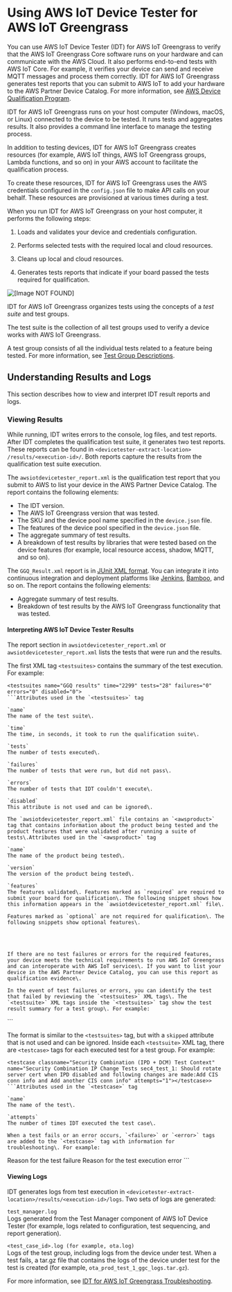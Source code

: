 # Using AWS IoT Device Tester for AWS IoT Greengrass<a name="device-tester-for-greengrass-ug"></a>

You can use AWS IoT Device Tester \(IDT\) for AWS IoT Greengrass to verify that the AWS IoT Greengrass Core software runs on your hardware and can communicate with the AWS Cloud\. It also performs end\-to\-end tests with AWS IoT Core\. For example, it verifies your device can send and receive MQTT messages and process them correctly\. IDT for AWS IoT Greengrass generates test reports that you can submit to AWS IoT to add your hardware to the AWS Partner Device Catalog\. For more information, see [AWS Device Qualification Program](https://aws.amazon.com/partners/dqp/)\. 

IDT for AWS IoT Greengrass runs on your host computer \(Windows, macOS, or Linux\) connected to the device to be tested\. It runs tests and aggregates results\. It also provides a command line interface to manage the testing process\.

In addition to testing devices, IDT for AWS IoT Greengrass creates resources \(for example, AWS IoT things, AWS IoT Greengrass groups, Lambda functions, and so on\) in your AWS account to facilitate the qualification process\.

<a name="idt-aws-credentials"></a>To create these resources, IDT for AWS IoT Greengrass uses the AWS credentials configured in the `config.json` file to make API calls on your behalf\. These resources are provisioned at various times during a test\.

When you run IDT for AWS IoT Greengrass on your host computer, it performs the following steps:

1. Loads and validates your device and credentials configuration\.

1. Performs selected tests with the required local and cloud resources\.

1. Cleans up local and cloud resources\.

1. Generates tests reports that indicate if your board passed the tests required for qualification\.

![\[Image NOT FOUND\]](http://docs.aws.amazon.com/greengrass/latest/developerguide/images/devicetester_gg.png)

IDT for AWS IoT Greengrass organizes tests using the concepts of a *test suite* and test groups\.

The test suite is the collection of all test groups used to verify a device works with AWS IoT Greengrass\.

A test group consists of all the individual tests related to a feature being tested\. For more information, see [Test Group Descriptions](dt-test-groups.md)\.

## Understanding Results and Logs<a name="results-logs"></a>

This section describes how to view and interpret IDT result reports and logs\. 

### Viewing Results<a name="view-results"></a>

While running, IDT writes errors to the console, log files, and test reports\. After IDT completes the qualification test suite, it generates two test reports\. These reports can be found in `<devicetester-extract-location> /results/<execution-id>/`\. Both reports capture the results from the qualification test suite execution\.

The `awsiotdevicetester_report.xml` is the qualification test report that you submit to AWS to list your device in the AWS Partner Device Catalog\. The report contains the following elements:
+ The IDT version\.
+ The AWS IoT Greengrass version that was tested\.
+ The SKU and the device pool name specified in the `device.json` file\.
+ The features of the device pool specified in the `device.json` file\.
+ The aggregate summary of test results\.
+ A breakdown of test results by libraries that were tested based on the device features \(for example, local resource access, shadow, MQTT, and so on\)\.

The `GGQ_Result.xml` report is in [JUnit XML format](https://llg.cubic.org/docs/junit/)\. You can integrate it into continuous integration and deployment platforms like [Jenkins](https://jenkins.io/), [Bamboo](https://www.atlassian.com/software/bamboo), and so on\. The report contains the following elements:
+ Aggregate summary of test results\.
+ Breakdown of test results by the AWS IoT Greengrass functionality that was tested\.

#### Interpreting AWS IoT Device Tester Results<a name="interpreting-results-gg"></a>

The report section in `awsiotdevicetester_report.xml` or `awsiotdevicetester_report.xml` lists the tests that were run and the results\.

The first XML tag `<testsuites>` contains the summary of the test execution\. For example:

```
<testsuites name="GGQ results" time="2299" tests="28" failures="0" errors="0" disabled="0">
```Attributes used in the `<testsuites>` tag

`name`  
The name of the test suite\.

`time`  
The time, in seconds, it took to run the qualification suite\.

`tests`  
The number of tests executed\.

`failures`  
The number of tests that were run, but did not pass\.

`errors`  
The number of tests that IDT couldn't execute\.

`disabled`  
This attribute is not used and can be ignored\.

The `awsiotdevicetester_report.xml` file contains an `<awsproduct>` tag that contains information about the product being tested and the product features that were validated after running a suite of tests\.Attributes used in the `<awsproduct>` tag

`name`  
The name of the product being tested\.

`version`  
The version of the product being tested\.

`features`  
The features validated\. Features marked as `required` are required to submit your board for qualification\. The following snippet shows how this information appears in the `awsiotdevicetester_report.xml` file\.  

```
<feature name="aws-iot-greengrass-no-container" value="supported" type="required"></feature>
```
Features marked as `optional` are not required for qualification\. The following snippets show optional features\.  

```
<feature name="aws-iot-greengrass-container" value="supported" type="optional"></feature> 
<feature name="aws-iot-greengrass-hsi" value="not-supported" type="optional"></feature>
```

If there are no test failures or errors for the required features, your device meets the technical requirements to run AWS IoT Greengrass and can interoperate with AWS IoT services\. If you want to list your device in the AWS Partner Device Catalog, you can use this report as qualification evidence\.

In the event of test failures or errors, you can identify the test that failed by reviewing the `<testsuites>` XML tags\. The `<testsuite>` XML tags inside the `<testsuites>` tag show the test result summary for a test group\. For example:

```
<testsuite name="combination" package="" tests="1" failures="0" time="161" disabled="0" errors="0" skipped="0">
```

The format is similar to the `<testsuites>` tag, but with a `skipped` attribute that is not used and can be ignored\. Inside each `<testsuite>` XML tag, there are `<testcase>` tags for each executed test for a test group\. For example:

```
<testcase classname="Security Combination (IPD + DCM) Test Context" name="Security Combination IP Change Tests sec4_test_1: Should rotate server cert when IPD disabled and following changes are made:Add CIS conn info and Add another CIS conn info" attempts="1"></testcase>>
```Attributes used in the `<testcase>` tag

`name`  
The name of the test\.

`attempts`  
The number of times IDT executed the test case\.

When a test fails or an error occurs, `<failure>` or `<error>` tags are added to the `<testcase>` tag with information for troubleshooting\. For example:

```
<testcase classname="mcu.Full_MQTT" name="AFQP_MQTT_Connect_HappyCase" attempts="1">
	<failure type="Failure">Reason for the test failure</failure>
	<error>Reason for the test execution error</error>
</testcase>
```

#### Viewing Logs<a name="view-logs-gg"></a>

IDT generates logs from test execution in `<devicetester-extract-location>/results/<execution-id>/logs`\. Two sets of logs are generated:

`test_manager.log`  
Logs generated from the Test Manager component of AWS IoT Device Tester \(for example, logs related to configuration, test sequencing, and report generation\)\.

`<test_case_id>.log (for example, ota.log)`  
Logs of the test group, including logs from the device under test\. When a test fails, a tar\.gz file that contains the logs of the device under test for the test is created \(for example, `ota_prod_test_1_ggc_logs.tar.gz`\)\.

For more information, see [IDT for AWS IoT Greengrass Troubleshooting](idt-troubleshooting.md)\.